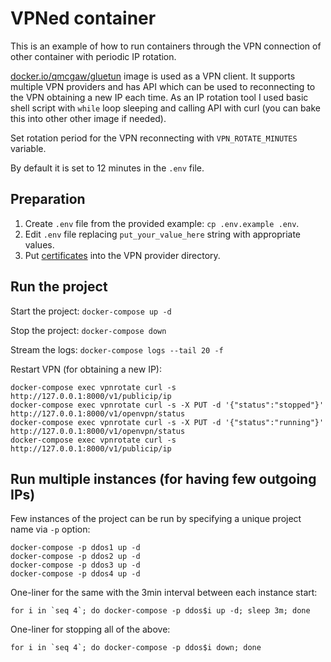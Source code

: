 # VPNed container

This is an example of how to run containers through the VPN connection of other container with periodic IP rotation.

[docker.io/qmcgaw/gluetun](https://github.com/qdm12/gluetun) image is used as a VPN client. It supports multiple VPN providers and has API which can be used to reconnecting to the VPN obtaining a new IP each time. As an IP rotation tool I used basic shell script with `while` loop sleeping and calling API with curl (you can bake this into other other image if needed).

Set rotation period for the VPN reconnecting with `VPN_ROTATE_MINUTES` variable.

By default it is set to 12 minutes in the `.env` file.

## Preparation

1. Create `.env` file from the provided example: `cp .env.example .env`.
2. Edit `.env` file replacing `put_your_value_here` string with appropriate values.
3. Put [certificates](cyberghost/README.md) into the VPN provider directory.

## Run the project

Start the project: `docker-compose up -d`

Stop the project:  `docker-compose down`

Stream the logs:   `docker-compose logs --tail 20 -f`

Restart VPN (for obtaining a new IP):

```
docker-compose exec vpnrotate curl -s http://127.0.0.1:8000/v1/publicip/ip
docker-compose exec vpnrotate curl -s -X PUT -d '{"status":"stopped"}' http://127.0.0.1:8000/v1/openvpn/status
docker-compose exec vpnrotate curl -s -X PUT -d '{"status":"running"}' http://127.0.0.1:8000/v1/openvpn/status
docker-compose exec vpnrotate curl -s http://127.0.0.1:8000/v1/publicip/ip
```

## Run multiple instances (for having few outgoing IPs)

Few instances of the project can be run by specifying a unique project name via `-p` option:

```
docker-compose -p ddos1 up -d
docker-compose -p ddos2 up -d
docker-compose -p ddos3 up -d
docker-compose -p ddos4 up -d
```

One-liner for the same with the 3min interval between each instance start:

```
for i in `seq 4`; do docker-compose -p ddos$i up -d; sleep 3m; done
```

One-liner for stopping all of the above:

```
for i in `seq 4`; do docker-compose -p ddos$i down; done
```
